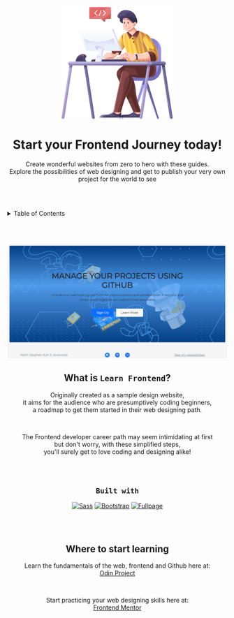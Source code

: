 <!-- HEADER -->

<div align="center">
  <a href="https://github.com/StephenAlcantara/learn-frontend">
    <img src="README-assets/logo.png">
   </a>
   
   <h1>Start your Frontend Journey today!</h1>
   <p>Create wonderful websites from zero to hero with these guides. <br>
   Explore the possibilities of web designing and get to publish your very own project for the world to see</p>
</div>
   
   <br><br>

<!-- TABLE OF CONTENTS -->

<details>
   <summary>Table of Contents</summary>
      <ol>
        <li>
          <a href="about">About Learn Frontend</a>
          <ul>
            <li>
              <a href="built">Built with</a>
            </li>
          </ul>
        </li>
        <li>
          <a href="start">Where to start learning</a>
        </li>
        <li>
          <a href="frameworks">Using frameworks</a>
        </li>
        <li>
          <a href="github">Create your own Github repo</a>
        </li>
      </ol>
</details>

<br><br>

<!-- ABOUT LEARN FRONTEND -->

<div align="center">
  <img src="README-assets/screenshot.png">
  
  <h2>What is <code>Learn Frontend</code>?</h2>
  <p>Originally created as a sample design website, <br>
  it aims for the audience who are presumptively coding beginners, <br>
  a roadmap to get them started in their web designing path.</p>
  <br>
  <p>The Frontend developer career path may seem intimidating at first <br>
  but don't worry, with these simplified steps, <br>
  you'll surely get to love coding and designing alike!</p>
  
  <br><br>
  
  <h3>
    <kbd>Built with</kbd>
  </h3>
  
  [![Sass][Sass]][Sass-url]
  [![Bootstrap][Bootstrap.com]][Bootstrap-url]
  [![Fullpage][Fullpage]][Fullpage-url]
  
  <br><br>
  
  <h2>Where to start learning</h2>
  <p>Learn the fundamentals of the web, frontend and Github here at:<br>
    <a href="https://www.theodinproject.com/">Odin Project</a>
  </p>
  <br>
  <p>Start practicing your web designing skills here at:<br>
    <a href="https://www.frontendmentor.io/">Frontend Mentor</a>
  </p>
</div>



[Sass]: https://img.shields.io/badge/Sass-FF69B4?style=for-the-badge&logo=sass&logoColor=white
[Sass-url]: https://sass-lang.com/

[Bootstrap.com]: https://img.shields.io/badge/Bootstrap-563D7C?style=for-the-badge&logo=bootstrap&logoColor=white
[Bootstrap-url]: https://getbootstrap.com

[Fullpage]: https://img.shields.io/badge/Fullpage.js-ffff00?style=for-the-badge&logo=javascript&logoColor=white
[Fullpage-url]: https://alvarotrigo.com/fullPage/
